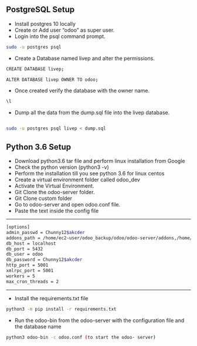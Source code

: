 
PostgreSQL Setup
----------------
 - Install postgres 10 locally
 - Create or Add user “odoo” as super user.
 - Login into the psql command prompt.


```bash
sudo -u postgres psql
```

 - Create a Database named livep and alter the permissions.
 

```bash
CREATE DATABASE livep; 

ALTER DATABASE livep OWNER TO odoo;

```


 - Once created verify the database with the owner name.

```bash
\l 
```

 - Dump all the data from the dump.sql file into the livep database.
 

```bash

sudo -u postgres psql livep < dump.sql

```






Python 3.6 Setup
----------------
 - Download python3.6 tar file and perform linux installation from Google
 - Check the python version (python3 -v)
 - Perform the installation till you see python 3.6 for linux centos
 - Create a virtual environment folder called odoo_dev 
 - Activate the Virtual Environment.
 - Git Clone the odoo-server folder.
 - Git Clone custom folder
 - Go to odoo-server and open odoo.conf file.
 - Paste the text inside the config file

----
```bash
[options]
admin_passwd = Chunny12$akcder
addons_path = /home/ec2-user/odoo_backup/odoo/odoo-server/addons,/home/ec2-user/odoo_backup/odoo/odoo-server/odoo/addons,/home/ec2-user/odoo_backup/odoo/custom/addons,/home/ec2-user/odoo_backup/odoo/custom/themes
db_host = localhost
db_port = 5432
db_user = odoo
db_password = Chunny12$akcder
http_port = 5001
xmlrpc_port = 5001
workers = 5
max_cron_threads = 2

```

----
 - Install the requirements.txt file 

```bash
python3 -m pip install -r requirements.txt
```


 - Run the odoo-bin from the odoo-server with the configuration file and the database name



```bash
python3 odoo-bin -c odoo.conf (to start the odoo- server)

```





